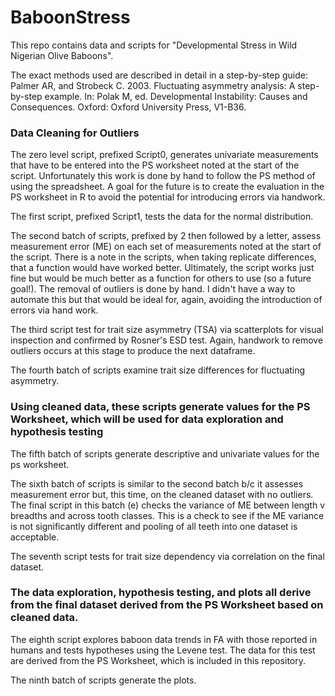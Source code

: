 # BaboonStress
This repo contains data and scripts for "Developmental Stress in Wild Nigerian Olive Baboons".

The exact methods used are described in detail in a step-by-step guide: Palmer AR, and Strobeck C. 2003. Fluctuating asymmetry analysis: A step-by-step example. In: Polak M, ed. Developmental Instability: Causes and Consequences. Oxford: Oxford University Press, V1-B36.

### Data Cleaning for Outliers
The zero level script, prefixed Script0, generates univariate measurements that have to be entered into the PS worksheet noted at the start of the script.
Unfortunately this work is done by hand to follow the PS method of using the spreadsheet. A goal for the future is to create the evaluation in the PS worksheet in R to avoid the potential for introducing errors via handwork.

The first script, prefixed Script1, tests the data for the normal distribution.

The second batch of scripts, prefixed by 2 then followed by a letter, assess measurement error (ME) on each set of measurements noted at the start of the script. There is a note in the scripts, when taking replicate differences, that a function would have worked better. Ultimately, the script works just fine but would be much better as a function for others to use (so a future goal!). The removal of outliers is done by hand. I didn't have a way to automate this but that would be ideal for, again, avoiding the introduction of errors via hand work.

The third script test for trait size asymmetry (TSA) via scatterplots for visual inspection and confirmed by Rosner's ESD test. Again, handwork to remove outliers occurs at this stage to produce the next dataframe.

The fourth batch of scripts examine trait size differences for fluctuating asymmetry.

### Using cleaned data, these scripts generate values for the PS Worksheet, which will be used for data exploration and hypothesis testing
The fifth batch of scripts generate descriptive and univariate values for the ps worksheet.

The sixth batch of scripts is similar to the second batch b/c it assesses measurement error but, this time, on the cleaned dataset with no outliers. The final script in this batch (e) checks the variance of ME between length v breadths and across tooth classes. This is a check to see if the ME variance is not significantly different and pooling of all teeth into one dataset is acceptable.

The seventh script tests for trait size dependency via correlation on the final dataset.

### The data exploration, hypothesis testing, and plots all derive from the final dataset derived from the PS Worksheet based on cleaned data.
The eighth script explores baboon data trends in FA with those reported in humans and tests hypotheses using the Levene test. The data for this test are derived from the PS Worksheet, which is included in this repository.

The ninth batch of scripts generate the plots.